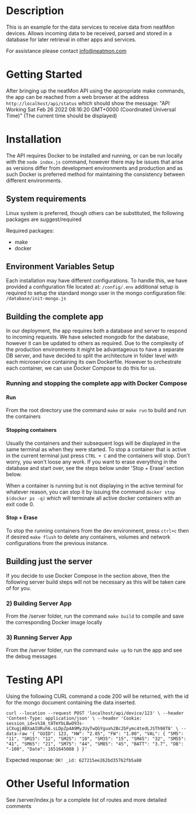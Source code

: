 # Description
This is an example for the data services to receive data from neatMon devices.  Allows incoming data to be received, parsed and stored in a database for later retrieval in other apps and services.

For assistance please contact info@neatmon.com

# Getting Started
After bringing up the neatMon API using the appropriate make commands, the app can be reached from a web browser at the address `http://localhost/api/status` which should show the message: "API Working Sat Feb 26 2022 08:16:20 GMT+0000 (Coordinated Universal Time)" (The current time should be displayed)

# Installation
The API requires Docker to be installed and running, or can be run locally with the `node index.js` command, however there may be issues that arise as versions differ from development environments and production and as such Docker is preferred method for maintaining the consistency between different environments.

## System requirements
Linux system is preferred, though others can be substituted, the following packages are suggest/required

Required packages:
* make
* docker

## Environment Variables Setup
Each installation may have different configurations.  To handle this, we have provided a configuration file located at: `/config/.env` additional setup is required to setup the standard mongo user in the mongo configuration file: `/database/init-mongo.js`  

## Building the complete app
In our deployment, the app requires both a database and server to respond to incoming requests.  We have selected mongodb for the database, however it can be updated to others as required.  Due to the complexity of the production environments it might be advantageous to have a separate DB server, and have decided to split the architecture in folder level with each microservice containing its own Dockerfile.  However to orchestrate each container, we can use Docker Compose to do this for us. 

### Running and stopping the complete app with Docker Compose
#### Run
From the root directory use the command `make` or `make run` to build and run the containers

#### Stopping containers
Usually the containers and their subsequent logs will be displayed in the same terminal as when they were started.  To stop a container that is active in the current terminal just press `CTRL + C` and the containers will stop.  Don't worry, you won't loose any work.  If you want to erase everything in the database and start over, see the steps below under 'Stop + Erase' section below.

When a container is running but is not displaying in the active terminal for whatever reason, you can stop it by issuing the command `docker stop $(docker ps -q)` which will terminate all active docker containers with an exit code 0.
#### Stop + Erase
To stop the running containers from the dev environment, press `ctrl+c` then if desired `make flush` to delete any containers, volumes and network configurations from the previous instance.

## Building just the server
If you decide to use Docker Compose in the section above, then the following server build steps will not be necessary as this will be taken care of for you.

### 2) Building Server App
From the /server folder, run the command `make build` to compile and save the corresponding Docker image locally

### 3) Running Server App
From the /server folder, run the command `make up` to run the app and see the debug messages

# Testing API
Using the following CURL command a code 200 will be returned, with the id for the mongo document containing the data inserted.

`curl --location --request POST 'localhost/api/device/123' \
--header 'Content-Type: application/json' \
--header 'Cookie: session_id=s%3A_t8TmYbLBwO93s-iCXugjABXaAIURuh6.sLDpZp4A9MyJUyTwQGYgua%2Bc2bFymc4tedLJSTh98T8' \
--data-raw '{
    "GUID": 123,
    "HW": "2.05",
    "FW": "1.00",
    "VAL": {
        "SM5": "11",
        "SM15": "12",
        "SM25": "10",
        "SM35": "15",
        "SM45": "32",
        "SM55": "41",
        "SM65": "21",
        "SM75": "44",
        "SM85": "45",
        "BATT": "3.7",
        "DB": "-100",
        "Date": 1651645088
    }
}'`

Expected response:
`OK! _id: 627215ee262bd35762fb5a88`

# Other Useful Information
See /server/index.js for a complete list of routes and more detailed comments
